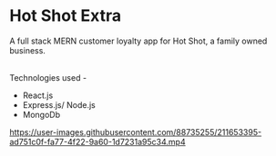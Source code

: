 # Hot Shot Extra </br>
A full stack MERN customer loyalty app for Hot Shot, a family owned business. </br></br>

Technologies used - </br>
<ul>
<li> React.js </br>
<li> Express.js/ Node.js </br>
<li> MongoDb </ul>



https://user-images.githubusercontent.com/88735255/211653395-ad751c0f-fa77-4f22-9a60-1d7231a95c34.mp4

